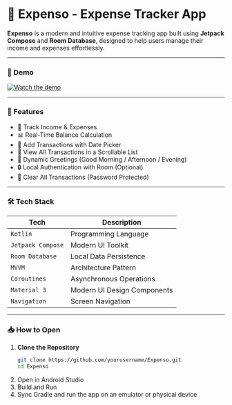 # 📱 Expenso - Expense Tracker App

**Expenso** is a modern and intuitive expense tracking app built using **Jetpack Compose** and **Room Database**, designed to help users manage their income and expenses effortlessly.

---

### 🎥 Demo

[![Watch the demo](https://img.youtube.com/vi/Zz4RKYZKILY/0.jpg)](https://www.youtube.com/shorts/Zz4RKYZKILY)

---

### 🚀 Features

- 💸 Track Income & Expenses  
- 📊 Real-Time Balance Calculation  
- 📅 Add Transactions with Date Picker  
- 🧾 View All Transactions in a Scrollable List  
- 🧠 Dynamic Greetings (Good Morning / Afternoon / Evening)  
- 🔒 Local Authentication with Room (Optional)  
- 🧹 Clear All Transactions (Password Protected)

---

### 🛠️ Tech Stack

| Tech               | Description                          |
|--------------------|--------------------------------------|
| `Kotlin`           | Programming Language                 |
| `Jetpack Compose`  | Modern UI Toolkit                    |
| `Room Database`    | Local Data Persistence               |
| `MVVM`             | Architecture Pattern                 |
| `Coroutines`       | Asynchronous Operations              |
| `Material 3`       | Modern UI Design Components          |
| `Navigation`       | Screen Navigation                    |

---

### 📥 How to Open

1. **Clone the Repository**
   ```bash
   git clone https://github.com/yourusername/Expenso.git
   cd Expenso
2. Open in Android Studio
3. Build and Run
4. Sync Gradle and run the app on an emulator or physical device

